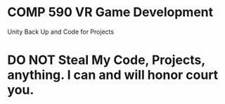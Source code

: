 # COMP 590 VR Game Development
 Unity Back Up and Code for Projects
# DO NOT Steal My Code, Projects, anything. I can and will honor court you.
 
